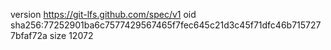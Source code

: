 version https://git-lfs.github.com/spec/v1
oid sha256:77252901ba6c7577429567465f7fec645c21d3c45f71dfc46b7157277bfaf72a
size 12072

